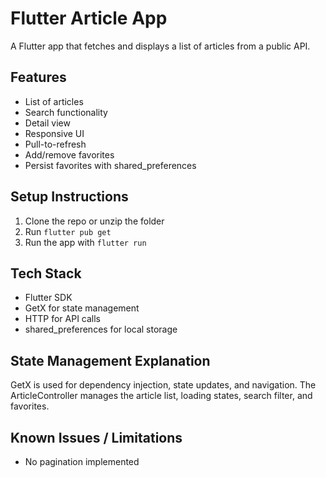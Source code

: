 # Flutter Article App

A Flutter app that fetches and displays a list of articles from a public API.

## Features
- List of articles
- Search functionality
- Detail view
- Responsive UI
- Pull-to-refresh
- Add/remove favorites
- Persist favorites with shared_preferences

## Setup Instructions
1. Clone the repo or unzip the folder
2. Run `flutter pub get`
3. Run the app with `flutter run`

## Tech Stack
- Flutter SDK
- GetX for state management
- HTTP for API calls
- shared_preferences for local storage

## State Management Explanation
GetX is used for dependency injection, state updates, and navigation. The ArticleController manages the article list, loading states, search filter, and favorites.

## Known Issues / Limitations
- No pagination implemented
